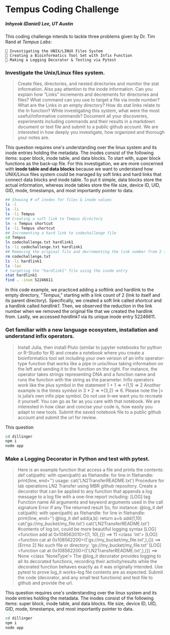 # Tempus Coding Challenge
##### Inhyeok (Daniel) Lee, UT Austin
This coding challenge intends to tackle three problems given by Dr. Tim Rand at _Tempus Labs_:

    🔎 Investigating the UNIX/LINUX Files System
    🔎 Creating a Bioinformatics Tool Set with Infix Function
    🔎 Making a Logging Decorator & Testing via Pytest

### Investigate the Unix/Linux files system.
> Create files, directories, and nested directories and monitor the stat information. Also pay attention to the inode information. Can you explain how “Links” increments and decrements for directories and files? What command can you use to target a file via inode number? What are the Links in an empty directory? How do stat links relate to the ln function? While investigating this system, what were the most useful/informative commands? Document all your discoveries, experiments including commands and their results in a markdown document or text file and submit to a public github account. We are interested in how deeply you investigate, how organized and thorough your notes are. 

This question requires one's understanding over the linux system and its inode entries holding the metadata. The inodes consist of the following items: super block, inode table, and data blocks. To start with, super block functions as the back-up file. For this investigation, we are more concerned with **inode table and data blocks** because we want to understand how UNIX/Linux files system could be managed by soft links and hard links that connect data blocks and inode table. To put it simple, data blocks store the actual information, whereas inode tables store the file size, device ID, UID, GID, mode, timestamps, and most importantly pointer to data.
```sh
## Showing # of inodes for files & inode values
ls -l
ls -li
ls -li Tempus
## Creating a soft link to Tempus directory
ln -s Tempus shortcut
ls -li Tempus shortcut
## Incrementing a hard link to codechallenge file
cd Tempus
ln codechallenge.txt hardlink1
ls -li codechallenge.txt hardlink1
## Removing the original file and decrementing the link number from 2 to 1
rm codechallenge.txt
ls -li hardlink1
ls -lai
# targeting the "hardlink1" file using the inode entry
stat hardlink1
find . -inum 52246611
```
In this code example, we practiced adding a softlink and hardlink to the empty directory, "_Tempus_," starting with a link count of 2 (link to itself and its parent directory). Specifically, we created a soft link called _shortcut_ and a hardlink called _hardlink1_. Then, we observed the reduction in the link number when we removed the original file that we created the hardlink from. Lastly, we accessed _hardlink1_ via its unique inode entry 52246611. 
### Get familiar with a new language ecosystem, installation and understand infix operators.
> Install Julia, then install Pluto (similar to jupyter notebooks for python or R-Studio for R) and create a notebook where you create a bioinformatics tool set including your own version of an infix operator-type function that works like a pipe in unix/linux taking information on the left and sending it to the function on the right. For instance, the operator takes strings representing DNA and a function name and runs the function with the string as the parameter. Infix operators work like the plus symbol in the statement  1 + 1 => +(1,1) => 2 
Another example is the times symbol in 3 * 2 => *(3,2) => 6.
Please note the |> is julia’s own infix pipe symbol. Do not use it–we want you to recreate it yourself. 
You can go as far as you care with that notebook. We are interested in how clear and concise your code is, how easily you adapt to new tools. Submit the saved notebook file to a public github account and submit the url for review. 

This question 
```sh
cd dillinger
npm i
node app
```

### Make a Logging Decorator in Python and test with pytest.
> Here is an example function that access a file and prints the contents:
 def cat(path):
     with open(path) as filehandle:
          for line in filehandle:
              print(line, end='')
usage:
cat('LN2TransferREADME.txt')
Procedure for lab operations LN2 Transfer using MBR github repository.
Create a decorator that can be applied to any function that appends a log message to a log file with a one-line report including:
[LOG] tag 
Function name
All arguments and keyword arguments used in the call signature
Error if any
The returned result
So, for instance:
@log_it 
 def cat(path):
     with open(path) as filehandle:
          for line in filehandle:
              print(line, end='')
@log_it
def add(a,b):
    return a+b
add(1,10)
cat('gs://my_bucket/my_file.txt')
cat('LN2TransferREADME.txt')
#contents of log.txt, could be more beautiful logging syntax
[LOG] <function add at 0x108563010>((1, 10),{}) ==> 11 <class 'int'>
[LOG] <function cat at 0x108562200>(('gs://my_bucket/my_file.txt',),{}) ==> [Errno 2] No such file or directory: 'gs://my_bucket/my_file.txt'
[LOG] <function cat at 0x108562200>(('LN2TransferREADME.txt',),{}) ==> None <class 'NoneType'>
The @log_it decorator provides logging to all its decorated functions, recording their activity/results while the decorated function behaves exactly as it was originally intended. 
Use pytest to prove log_it works–log file contents are as expected.
Submit the code (decorator, and any small test functions) and test file to github and provide the url. 

This question requires one's understanding over the linux system and its inode entries holding the metadata. The inodes consist of the following items: super block, inode table, and data blocks. file size, device ID, UID, GID, mode, timestamps, and most importantly pointer to data.
```sh
cd dillinger
npm i
node app
```